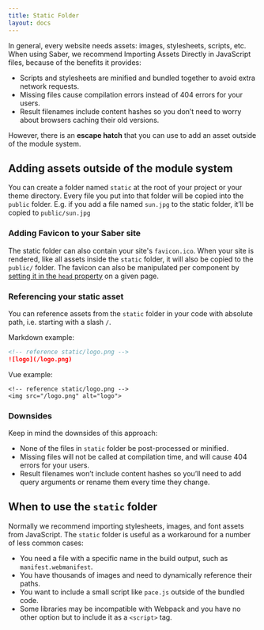 ```yaml
---
title: Static Folder
layout: docs
---
```


In general, every website needs assets: images, stylesheets, scripts, etc. When using Saber, we recommend Importing Assets Directly in JavaScript files, because of the benefits it provides:

- Scripts and stylesheets are minified and bundled together to avoid extra network requests.
- Missing files cause compilation errors instead of 404 errors for your users.
- Result filenames include content hashes so you don’t need to worry about browsers caching their old versions.

However, there is an **escape hatch** that you can use to add an asset outside of the module system.

## Adding assets outside of the module system

You can create a folder named `static` at the root of your project or your theme directory. Every file you put into that folder will be copied into the `public` folder. E.g. if you add a file named `sun.jpg` to the static folder, it’ll be copied to `public/sun.jpg`

### Adding Favicon to your Saber site

The static folder can also contain your site's `favicon.ico`. When your site is rendered, like all assets inside the `static` folder, it will also be copied to the `public/` folder. The favicon can also be manipulated per component by [setting it in the `head` property](https://saber.land/docs/manipulating-head.html#customize-ltheadgt-per-component) on a given page.

### Referencing your static asset

You can reference assets from the `static` folder in your code with absolute path, i.e. starting with a slash `/`.

Markdown example:

```markdown
<!-- reference static/logo.png -->
![logo](/logo.png)
```

Vue example:

```vue
<!-- reference static/logo.png -->
<img src="/logo.png" alt="logo">
```

### Downsides

Keep in mind the downsides of this approach:

- None of the files in `static` folder be post-processed or minified.
- Missing files will not be called at compilation time, and will cause 404 errors for your users.
- Result filenames won’t include content hashes so you’ll need to add query arguments or rename them every time they change.

## When to use the `static` folder

Normally we recommend importing stylesheets, images, and font assets from JavaScript. The `static` folder is useful as a workaround for a number of less common cases:

- You need a file with a specific name in the build output, such as `manifest.webmanifest`.
- You have thousands of images and need to dynamically reference their paths.
- You want to include a small script like `pace.js` outside of the bundled code.
- Some libraries may be incompatible with Webpack and you have no other option but to include it as a `<script>` tag.
